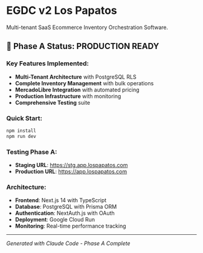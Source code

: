 # EGDC v2 Los Papatos

Multi-tenant SaaS Ecommerce Inventory Orchestration Software.

## 🚀 Phase A Status: PRODUCTION READY

### Key Features Implemented:
- **Multi-Tenant Architecture** with PostgreSQL RLS
- **Complete Inventory Management** with bulk operations  
- **MercadoLibre Integration** with automated pricing
- **Production Infrastructure** with monitoring
- **Comprehensive Testing** suite

### Quick Start:
```bash
npm install
npm run dev
```

### Testing Phase A:
- **Staging URL**: https://stg.app.lospapatos.com
- **Production URL**: https://app.lospapatos.com

### Architecture:
- **Frontend**: Next.js 14 with TypeScript
- **Database**: PostgreSQL with Prisma ORM
- **Authentication**: NextAuth.js with OAuth
- **Deployment**: Google Cloud Run
- **Monitoring**: Real-time performance tracking

---
*Generated with Claude Code - Phase A Complete*